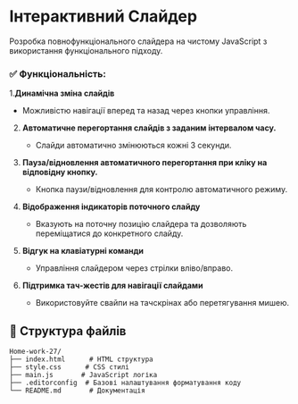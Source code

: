 # Інтерактивний Слайдер

Розробка повнофункціонального слайдера на чистому JavaScript з використання функціонального підходу.

### ✅ Функціональність:

1.**Динамічна зміна слайдів**

- Можливістю навігації вперед та назад через кнопки управління.

2. **Автоматичне перегортання слайдів з заданим інтервалом часу.**

   - Слайди автоматично змінюються кожні 3 секунди.

3. **Пауза/відновлення автоматичного перегортання при кліку на відповідну кнопку.**

   - Кнопка паузи/відновлення для контролю автоматичного режиму.

4. **Відображення індикаторів поточного слайду**

   - Вказують на поточну позицію слайдера та дозволяють переміщатися до конкретного слайду.

5. **Відгук на клавіатурні команди**

   - Управління слайдером через стрілки вліво/вправо.

6. **Підтримка тач-жестів для навігації слайдами**
   - Використовуйте свайпи на тачскрінах або перетягування мишею.

## 📁 Структура файлів

```
Home-work-27/
├── index.html      # HTML структура
├── style.css      # CSS стилі
├── main.js       # JavaScript логіка
├── .editorconfig  # Базові налаштування форматування коду
└── README.md       # Документація
```

